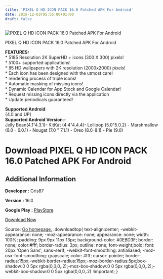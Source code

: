```yaml
---
title: 'PIXEL Q HD ICON PACK 16.0 Patched APK For Android'
date: 2019-12-03T05:56:00+01:00
draft: false
---
```


![PIXEL Q HD ICON PACK 16.0 Patched APK For Android](https://i1.wp.com/apkhome.net/wp-content/uploads/2019/12/PIXEL-Q-HD-ICON-PACK-16.0-Patched.png "PIXEL Q HD ICON PACK 16.0 Patched APK For Android")

  

PIXEL Q HD ICON PACK 16.0 Patched APK For Android

**FEATURES:**  
\* 5185 Resolution 2K SuperHD + icons (300 X 300) pixels!  
\* 5100+ supported applications!  
\* 85 HD wallpapers with 2K resolution (2000x2000) pixels!  
\* Each icon has been designed with the utmost care!  
\* rendering process of triple icons!  
\* Automatic masking of missing icons!  
\* Dynamic Calendar for App Stock and Google Calendar!  
\* Request missing icons directly via the application  
\* Update periodicals guaranteed!

**Supported Android**  
{4.0 and UP}  
**Supported Android Version**:-  
Jelly Bean(4.1"4.3.1)- KitKat (4.4"4.4.4)- Lollipop (5.0"5.0.2) - Marshmallow (6.0 - 6.0.1) - Nougat (7.0 " 7.1.1) - Oreo (8.0-8.1) - Pie (9.0)

Download PIXEL Q HD ICON PACK 16.0 Patched APK For Android
==========================================================

Additional Information
----------------------

**Developer :** Cris87

**Version :** 16.0

**Google Play :** [PlayStore](https://play.google.com/store/apps/details?id=com.cris87.oreo)

  

[Download Now](https://store4app.co/post/pixel-q-hd-icon-pack-16-0-patched-apk-for-android_1575305914)

  
Source: [Go homepage.](https://store4app.co/post/pixel-q-hd-icon-pack-16-0-patched-apk-for-android_1575305914) .downloadtop{ text-align:center; -webkit-appearance: none; -moz-appearance: none; appearance: none; width: 100%; padding: 9px 9px 11px 13px; background-color: #0EBD3F; border: none; color:#fff; border-radius: 3px; outline: none; font-weight;bold; font: 20px 'Open Sans', sans-serif; -webkit-font-smoothing: antialiased; -moz-osx-font-smoothing: grayscale; color: #fff; cursor: pointer; border-radius:15px;-webkit-border-radius:15px;-moz-border-radius:5px;box-shadow:0 0 5px rgba(0,0,0,.2);-moz-box-shadow:0 0 5px rgba(0,0,0,.2);-webkit-box-shadow:0 0 5px rgba(0,0,0,.2) !important; }